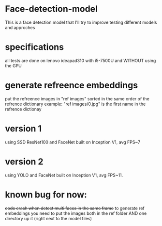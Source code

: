 # Face-detection-model
This is a face detection model that I'll try to improve testing different models and approches

# specifications
all tests are done on lenovo ideapad310 with i5-7500U and WITHOUT using the GPU

# generate refreence embeddings
put the refreence images in "ref images" sorted in the same order of the refrence dictionary
example: "ref images/0.jpg" is the first name in the refrence dictionay

# version 1
using SSD ResNet100 and FaceNet built on Inception V1, avg FPS~7

# version 2
using YOLO and FaceNet built on Inception V1, avg FPS~11.

# known bug for now: 
~~code crash when detect multi faces in the same frame~~
to generate ref embeddings you need to put the images both in the ref folder AND one directory up it (right next to the model files)
